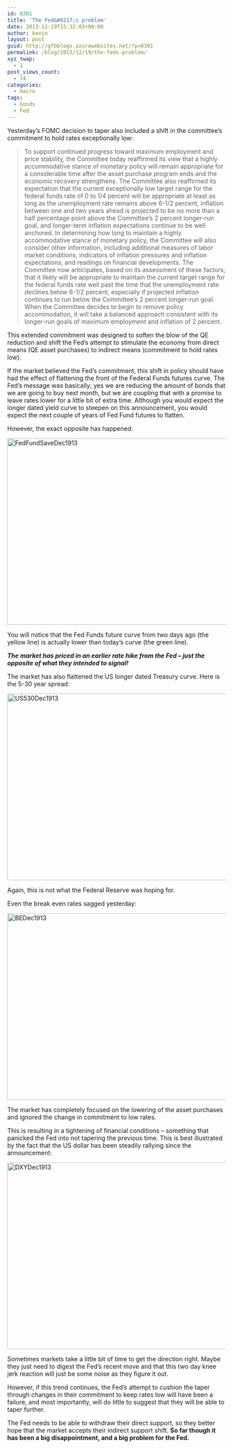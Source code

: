 ```yaml
---
id: 8301
title: 'The Fed&#8217;s problem'
date: 2013-12-19T15:32:03+00:00
author: kevin
layout: post
guid: http://gfbblogs.azurewebsites.net/?p=8301
permalink: /blog/2013/12/19/the-feds-problem/
xyz_twap:
  - 1
post_views_count:
  - 74
categories:
  - macro
tags:
  - bonds
  - Fed
---
```

Yesterday&#8217;s FOMC decision to taper also included a shift in the committee&#8217;s commitment to hold rates exceptionally low:

> To support continued progress toward maximum employment and price stability, the Committee today reaffirmed its view that a highly accommodative stance of monetary policy will remain appropriate for a considerable time after the asset purchase program ends and the economic recovery strengthens. The Committee also reaffirmed its expectation that the current exceptionally low target range for the federal funds rate of 0 to 1/4 percent will be appropriate at least as long as the unemployment rate remains above 6-1/2 percent, inflation between one and two years ahead is projected to be no more than a half percentage point above the Committee&#8217;s 2 percent longer-run goal, and longer-term inflation expectations continue to be well anchored. In determining how long to maintain a highly accommodative stance of monetary policy, the Committee will also consider other information, including additional measures of labor market conditions, indicators of inflation pressures and inflation expectations, and readings on financial developments. The Committee now anticipates, based on its assessment of these factors, that it likely will be appropriate to maintain the current target range for the federal funds rate well past the time that the unemployment rate declines below 6-1/2 percent, especially if projected inflation continues to run below the Committee&#8217;s 2 percent longer-run goal. When the Committee decides to begin to remove policy accommodation, it will take a balanced approach consistent with its longer-run goals of maximum employment and inflation of 2 percent.

This extended commitment was designed to soften the blow of the QE reduction and shift the Fed&#8217;s attempt to stimulate the economy from direct means (QE asset purchases) to indirect means (commitment to hold rates low). 

If the market believed the Fed&#8217;s commitment, this shift in policy should have had the effect of flattening the front of the Federal Funds futures curve. The Fed&#8217;s message was basically; yes we are reducing the amount of bonds that we are going to buy next month, but we are coupling that with a promise to leave rates lower for a little bit of extra time. Although you would expect the longer dated yield curve to steepen on this announcement, you would expect the next couple of years of Fed Fund futures to flatten.

However, the exact opposite has happened:

<img style="display:block; margin-left:auto; margin-right:auto;" src="http://themacrotourist.com/blogs/2013/12/FedFundSaveDec1913.gif" alt="FedFundSaveDec1913" title="FedFundSaveDec1913.gif" border="0" width="600" height="429" />

You will notice that the Fed Funds future curve from two days ago (the yellow line) is actually lower than today&#8217;s curve (the green line). 

**_The market has priced in an earlier rate hike from the Fed &#8211; just the opposite of what they intended to signal!_**

The market has also flattened the US longer dated Treasury curve. Here is the 5-30 year spread:

<img style="display:block; margin-left:auto; margin-right:auto;" src="http://themacrotourist.com/blogs/2013/12/US530Dec1913.gif" alt="US530Dec1913" title="US530Dec1913.gif" border="0" width="600" height="429" />

Again, this is not what the Federal Reserve was hoping for. 

Even the break even rates sagged yesterday:

<img style="display:block; margin-left:auto; margin-right:auto;" src="http://themacrotourist.com/blogs/2013/12/BEDec1913.gif" alt="BEDec1913" title="BEDec1913.gif" border="0" width="600" height="429" />

The market has completely focused on the lowering of the asset purchases and ignored the change in commitment to low rates.

This is resulting in a tightening of financial conditions &#8211; something that panicked the Fed into not tapering the previous time. This is best illustrated by the fact that the US dollar has been steadily rallying since the announcement:

<img style="display:block; margin-left:auto; margin-right:auto;" src="http://themacrotourist.com/blogs/2013/12/DXYDec1913.gif" alt="DXYDec1913" title="DXYDec1913.gif" border="0" width="600" height="429" />

Sometimes markets take a little bit of time to get the direction right. Maybe they just need to digest the Fed&#8217;s recent move and that this two day knee jerk reaction will just be some noise as they figure it out.

However, if this trend continues, the Fed&#8217;s attempt to cushion the taper through changes in their commitment to keep rates low will have been a failure, and most importantly, will do little to suggest that they will be able to taper further. 

The Fed needs to be able to withdraw their direct support, so they better hope that the market accepts their indirect support shift. **So far though it has been a big disappointment, and a big problem for the Fed.**